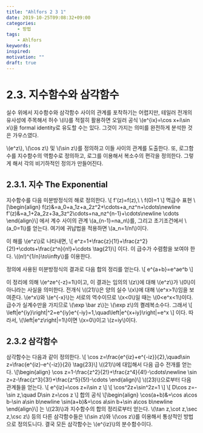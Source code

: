 ```yaml
---
title: "Ahlfors 2 3 1"
date: 2019-10-25T09:08:32+09:00
categories:
    - 방법
tags:
    - Ahlfors
keywords:
inspired:
motivation: ""
draft: true
---
```



# 2.3. 지수함수와 삼각함수

실수 위에서 지수함수와 삼각함수 사이의 관계를 포착하기는 어렵지만, 테일러 전개의 유사성에 주목해서 허수 \\(i\\)를 적절히 활용하면 오일러 공식 \\(e^{ix}=\cos x+i\sin x\\)을 formal identity로 유도할 수는 있다.
그것이 가지는 의미를 완전하게 분석한 것은 가우스였다.

\\(e^z\\), \\(\cos z\\) 및 \\(\sin z\\)를 정의하고 이들 사이의 관계를 도출한다.
또, 로그함수를 지수함수의 역함수로 정의하고, 로그를 이용해서 복소수의 편각을 정의한다. 그렇게 해서 각의 비기하적인 정의가 만들어진다.

## 2.3.1. 지수 The Exponential

지수함수를 다음 미분방정식의 해로 정의한다.
\\[
f'(z)=f(z),\ \ f(0)=1
\\]
멱급수 표현
\\[\begin{align}
f(z)&=a_0+a_1z+a_2z^2+\cdots+a_nz^n+\cdots\newline
f'(z)&=a_1+2a_2z+3a_3z^2\cdots+na_nz^{n-1}+\cdots\newline
\cdots
\end{align}\\]
에서 계수 사이의 관계 \\(a_{n-1}=na_n\\)를, 그리고 초기조건에서 \\(a_0=1\\)를 얻는다.
여기에 귀납법을 적용하면 \\(a_n=1/n!\\)이다.

이 해를 \\(e^z\\)로 나타내면,
\\[
e^z=1+\frac{z}{1!}+\frac{z^2}{2!}+\cdots+\frac{z^n}{n!}+\cdots
\tag{21}\\]
이다. 이 급수가 수렴함을 보여야 한다. \\((n!)^{1/n}\to\infty\\)를 이용한다.

정의에 사용된 미분방정식의 결과로 다음 합의 정리를 얻는다.
\\[
e^{a+b}=e^ae^b
\\]

이 정리에 의해 \\(e^ze^{-z}=1\\)이고, 이 결과는 임의의 \\(z\\)에 대해 \\(e^z\\)가 \\(0\\)이 아니라는 사실을 의미한다.
전개식 \\((21)\\)은 양의 실수 \\(x\\)에 대해 \\(e^x>1\\)임을 보여준다.
\\(e^x\\)와 \\(e^{-x}\\)는 서로의 역수이므로 \\(x<0\\)일 때는 \\(0<e^x<1\\)이다.
급수가 실계수만을 가지므로 \\(\exp \bar z\\)는 \\(\exp z\\)의 켤레복소수다. 그래서
\\[
\left|e^{iy}\right|^2=e^{iy}e^{-iy}=1,\quad\left|e^{x+iy}\right|=e^x
\\]
이다.
따라서, \\(\left|e^z\right|=1\\)이면 \\(x=0\\)이고 \\(z=iy\\)이다.

## 2.3.2 삼각함수

삼각함수는 다음과 같이 정의한다.
\\[
\cos z=\frac{e^{iz}+e^{-iz}}{2},\quad\sin z=\frac{e^{iz}-e^{-iz}}{2i}
\tag{23}\\]
\\((21)\\)에 대입해서 다음 급수 전개를 얻는다.
\\[\begin{align}
\cos z=1-\frac{z^2}{2!}+\frac{z^4}{4!}-\cdots\newline
\sin z=z-\frac{z^3}{3!}+\frac{z^5}{5!}-\cdots
\end{align}\\]
\\((23)\\)으로부터 다음 관계들을 얻는다.
\\[
e^{iz}=\cos z+i\sin z
\\]
\\[
\cos^2z+\sin^2z=1
\\]
\\[
D\cos z=-\sin z,\quad D\sin z=\cos z
\\]
합의 공식
\\[\begin{align}
\cos(a+b)&=\cos a\cos b-\sin a\sin b\newline
\sin(a+b)&=\cos a\sin b+\sin a\cos b\newline
\end{align}\\]
는 \\((23)\\)과 지수함수의 합의 정리로부터 얻는다.
\\(\tan z,\cot z,\sec z,\csc z\\) 등의 다른 삼각함수들은 \\(\sin z\\)와 \\(\cos z\\)를 이용해서 통상적인 방법으로 정의도니다. 결국 모든 삼각함수는 \\(e^{iz}\\)의 분수함수이다.
